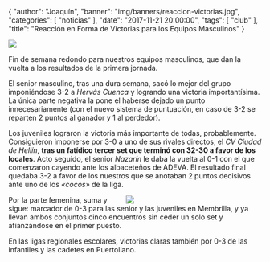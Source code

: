 {
  "author": "Joaquín",
  "banner": "img/banners/reaccion-victorias.jpg",
  "categories": [
    "noticias"
  ],
  "date": "2017-11-21 20:00:00",
  "tags": [
    "club"
  ],
  "title": "Reacción en Forma de Victorias para los Equipos Masculinos"
}

![](../../../../../img/banners/reaccion-victorias.jpg)

Fin de semana redondo para nuestros equipos masculinos, que dan la
vuelta a los resultados de la primera jornada.

El senior masculino, tras una dura semana, sacó lo mejor del grupo
imponiéndose 3-2 a *Hervás Cuenca* y logrando una victoria
importantísima. La única parte negativa la pone el haberse dejado un
punto innecesariamente (con el nuevo sistema de puntuación, en caso de
3-2 se reparten 2 puntos al ganador y 1 al perdedor).

Los juveniles lograron la victoria más importante de todas,
probablemente. Consiguieron imponerse por 3-0 a uno de sus rivales
directos, el *CV Ciudad de Hellín*, **tras un fatídico tercer set que
terminó con 32-30 a favor de los locales**. Acto seguido, el senior
*Nazarín* le daba la vuelta al 0-1 con el que comenzaron cayendo ante
los albaceteños de ADEVA. El resultado final quedaba 3-2 a favor de
los nuestros que se anotaban 2 puntos decisivos ante uno de los *«cocos»*
de la liga.

<div style="width: 256px; float: right; margin: 0 1em;">
<img src="../../../../../img/banners/street-fighter-perfect.png"/>
</div>

Por la parte femenina, suma y sigue: marcador de 0-3 para las senior
y las juveniles en Membrilla, y ya llevan ambos conjuntos cinco
encuentros sin ceder un solo set y afianzándose en el primer puesto.

En las ligas regionales escolares, victorias claras también por 0-3 de
las infantiles y las cadetes en Puertollano.
